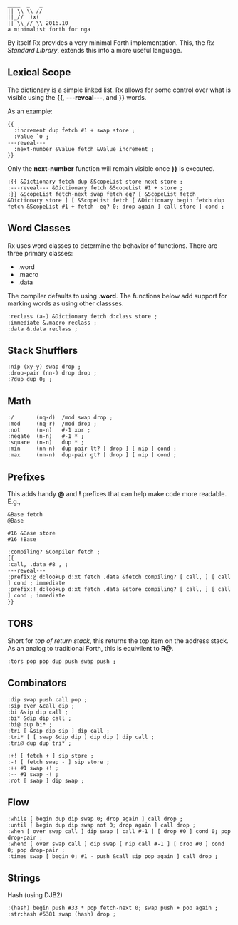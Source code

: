     ____  _   _
    || \\ \\ //
    ||_//  )x(
    || \\ // \\ 2016.10
    a minimalist forth for nga

By itself Rx provides a very minimal Forth implementation. This, the *Rx Standard Library*, extends this into a more useful language.

## Lexical Scope

The dictionary is a simple linked list. Rx allows for some control over what is visible using the **{{**, **---reveal---**, and **}}** words.

As an example:

    {{
      :increment dup fetch #1 + swap store ;
      :Value `0 ;
    ---reveal---
      :next-number &Value fetch &Value increment ;
    }}

Only the **next-number** function will remain visible once **}}** is executed.

````
:{{ &Dictionary fetch dup &ScopeList store-next store ;
:---reveal--- &Dictionary fetch &ScopeList #1 + store ;
:}} &ScopeList fetch-next swap fetch eq? [ &ScopeList fetch &Dictionary store ] [ &ScopeList fetch [ &Dictionary begin fetch dup fetch &ScopeList #1 + fetch -eq? 0; drop again ] call store ] cond ;
````

## Word Classes

Rx uses word classes to determine the behavior of functions. There are three primary classes:

* .word
* .macro
* .data

The compiler defaults to using **.word**. The functions below add support for marking words as using other classses.

````
:reclass (a-) &Dictionary fetch d:class store ;
:immediate &.macro reclass ;
:data &.data reclass ;
````

## Stack Shufflers

````
:nip (xy-y) swap drop ;
:drop-pair (nn-) drop drop ;
:?dup dup 0; ;
````


## Math

````
:/       (nq-d)  /mod swap drop ;
:mod     (nq-r)  /mod drop ;
:not     (n-n)   #-1 xor ;
:negate  (n-n)   #-1 * ;
:square  (n-n)   dup * ;
:min     (nn-n)  dup-pair lt? [ drop ] [ nip ] cond ;
:max     (nn-n)  dup-pair gt? [ drop ] [ nip ] cond ;
````

## Prefixes

This adds handy **@** and **!** prefixes that can help make code more readable. E.g.,

    &Base fetch
    @Base

    #16 &Base store
    #16 !Base

````
:compiling? &Compiler fetch ;
{{
:call, .data #8 , ;
---reveal---
:prefix:@ d:lookup d:xt fetch .data &fetch compiling? [ call, ] [ call ] cond ; immediate
:prefix:! d:lookup d:xt fetch .data &store compiling? [ call, ] [ call ] cond ; immediate
}}
````

## TORS

Short for *top of return stack*, this returns the top item on the address stack. As an analog to traditional Forth, this is equivilent to **R@**.

````
:tors pop pop dup push swap push ;
````

## Combinators

````
:dip swap push call pop ;
:sip over &call dip ;
:bi &sip dip call ;
:bi* &dip dip call ;
:bi@ dup bi* ;
:tri [ &sip dip sip ] dip call ;
:tri* [ [ swap &dip dip ] dip dip ] dip call ;
:tri@ dup dup tri* ;
````

````
:+! [ fetch + ] sip store ;
:-! [ fetch swap - ] sip store ;
:++ #1 swap +! ;
:-- #1 swap -! ;
:rot [ swap ] dip swap ;
````

## Flow

````
:while [ begin dup dip swap 0; drop again ] call drop ;
:until [ begin dup dip swap not 0; drop again ] call drop ;
:when [ over swap call ] dip swap [ call #-1 ] [ drop #0 ] cond 0; pop drop-pair ;
:whend [ over swap call ] dip swap [ nip call #-1 ] [ drop #0 ] cond 0; pop drop-pair ;
:times swap [ begin 0; #1 - push &call sip pop again ] call drop ;
````

## Strings

Hash (using DJB2)


````
:(hash) begin push #33 * pop fetch-next 0; swap push + pop again ;
:str:hash #5381 swap (hash) drop ;
````
